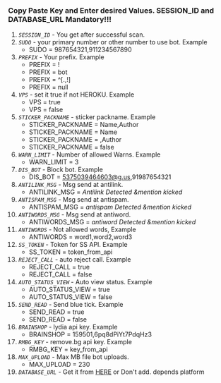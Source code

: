 ### Copy Paste Key and Enter desired Values. SESSION_ID and DATABASE_URL Mandatory!!!

1. *`SESSION_ID`* - You get after successful scan.
2. *`SUDO`* - your primary number or other number to use bot. Example 
     - SUDO = 987654321,911234567890
3. *`PREFIX`* - Your prefix. Example 
     - PREFIX = !
     - PREFIX = bot
     - PREFIX = ^[.,!]
     - PREFIX = null
4. *`VPS`* - set it true if not HEROKU. Example 
     - VPS = true
     - VPS = false
5. *`STICKER_PACKNAME`* - sticker packname. Example 
     - STICKER_PACKNAME = Name,Author
     - STICKER_PACKNAME = Name
     - STICKER_PACKNAME = ,Author
     - STICKER_PACKNAME = false 
6. *`WARN_LIMIT`* - Number of allowed Warns. Example 
     - WARN_LIMIT = 3
7. *`DIS_BOT`* - Block bot. Example 
     - DIS_BOT = 5375039464603@g.us,91987654321
8. *`ANTILINK_MSG`* - Msg send at antilink. 
     - ANTILINK_MSG = _Antilink Detected &mention kicked_
9. *`ANTISPAM_MSG`* - Msg send at antispam.
     - ANTISPAM_MSG = _antispam Detected &mention kicked_
10. *`ANTIWORDS_MSG`* - Msg send at antiword.
     - ANTIWORDS_MSG = _antiword Detected &mention kicked_
11. *`ANTIWORDS`* - Not allowed words, Example
     - ANTIWORDS = word1,word2,word3
12. *`SS_TOKEN`* - Token for SS API. Example
     - SS_TOKEN = token_from_api
13. *`REJECT_CALL`* - auto reject call. Example 
     - REJECT_CALL = true
     - REJECT_CALL = false
14. *`AUTO_STATUS_VIEW`* - Auto view status. Example 
     - AUTO_STATUS_VIEW = true
     - AUTO_STATUS_VIEW = false
15. *`SEND_READ`* - Send blue tick. Example
     - SEND_READ = true
     - SEND_READ = false
16. *`BRAINSHOP`* - lydia api key. Example 
     - BRAINSHOP = 159501,6pq8dPiYt7PdqHz3
17. *`RMBG_KEY`* - remove.bg api key. Example 
    - RMBG_KEY = key_from_api
18. *`MAX_UPLOAD`* - Max MB file bot uploads.
    - MAX_UPLOAD = 230
19. *`DATABASE_URL`* - Get it from [HERE](https://github.com/lyfe00011/whatsapp-bot-md/wiki/DATABASE_URL) or Don't add. depends platform
